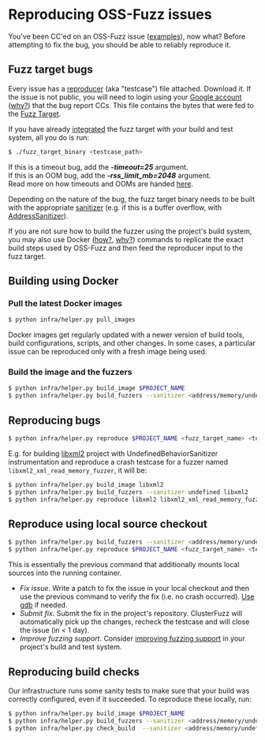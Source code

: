 # Reproducing OSS-Fuzz issues

You've been CC'ed on an OSS-Fuzz issue
([examples](https://bugs.chromium.org/p/oss-fuzz/issues/list?can=1&q=Type%3ABug%2CBug-Security)), now what?
Before attempting to fix the bug, you should be able to reliably reproduce it. 

## Fuzz target bugs
Every issue has a [reproducer](glossary.md#reproducer) (aka "testcase") file attached.
Download it. If the issue is not public, you will need to login using your
[Google account](https://support.google.com/accounts/answer/176347?hl=en)
([why?](faq.md#why-do-you-require-a-google-account-for-authentication))
that the bug report CCs.
This file contains the bytes that were fed to the [Fuzz Target](http://libfuzzer.info/#fuzz-target).

If you have already [integrated](ideal_integration.md) the fuzz target with your build and test system, 
all you do is run:
```bash
$ ./fuzz_target_binary <testcase_path>
```

If this is a timeout bug, add the <b><i>-timeout=25</i></b> argument.<br />
If this is an OOM bug, add the <b><i>-rss_limit_mb=2048</i></b> argument.<br />
Read more on how timeouts and OOMs are handed [here](faq.md#how-do-you-handle-timeouts-and-ooms).

Depending on the nature of the bug, the fuzz target binary needs to be built with the appropriate [sanitizer](https://github.com/google/sanitizers)
(e.g. if this is a buffer overflow, with [AddressSanitizer](http://clang.llvm.org/docs/AddressSanitizer.html)).

If you are not sure how to build the fuzzer using the project's build system,
you may also use Docker ([how?](installing_docker.md), [why?](faq.md#why-do-you-use-docker)) commands 
to replicate the exact build steps used by OSS-Fuzz and then feed the reproducer input to the fuzz target.

## Building using Docker

### Pull the latest Docker images

```bash
$ python infra/helper.py pull_images
```

  Docker images get regularly updated with a newer version of build tools, build
  configurations, scripts, and other changes. In some cases, a particular issue
  can be reproduced only with a fresh image being used.

### Build the image and the fuzzers

```bash
$ python infra/helper.py build_image $PROJECT_NAME
$ python infra/helper.py build_fuzzers --sanitizer <address/memory/undefined> --engine <libfuzzer/afl/hongfuzz> $PROJECT_NAME
```

## Reproducing bugs
```bash
$ python infra/helper.py reproduce $PROJECT_NAME <fuzz_target_name> <testcase_path>
```
  
  E.g. for building [libxml2](../projects/libxml2) project with UndefinedBehaviorSanitizer instrumentation 
  and reproduce a crash testcase for a fuzzer named `libxml2_xml_read_memory_fuzzer`, it will be: 

```bash
$ python infra/helper.py build_image libxml2
$ python infra/helper.py build_fuzzers --sanitizer undefined libxml2
$ python infra/helper.py reproduce libxml2 libxml2_xml_read_memory_fuzzer ~/Downloads/testcase
```

## Reproduce using local source checkout

```bash
$ python infra/helper.py build_fuzzers --sanitizer <address/memory/undefined> --engine <libfuzzer/afl/hongfuzz> $PROJECT_NAME <source_path>
$ python infra/helper.py reproduce $PROJECT_NAME <fuzz_target_name> <testcase_path>
```

  This is essentially the previous command that additionally mounts local sources into the running container.

- *Fix issue*. Write a patch to fix the issue in your local checkout and then use the previous command to verify the fix (i.e. no crash occurred). 
   [Use gdb](debugging.md#debugging-fuzzers-with-gdb) if needed.
- *Submit fix*. Submit the fix in the project's repository. ClusterFuzz will automatically pick up the changes, recheck the testcase and will close the issue (in &lt; 1 day).
- *Improve fuzzing support*. Consider [improving fuzzing support](ideal_integration.md) in your project's build and test system.

## Reproducing build checks
Our infrastructure runs some sanity tests to make sure that your build was correctly configured, even if it succeeded. To reproduce these locally, run:

```bash
$ python infra/helper.py build_image $PROJECT_NAME
$ python infra/helper.py build_fuzzers --sanitizer <address/memory/undefined> --engine <libfuzzer/afl/hongfuzz> $PROJECT_NAME
$ python infra/helper.py check_build  --sanitizer <address/memory/undefined> --engine <libfuzzer/afl/hongfuzz> $PROJECT_NAME <fuzz_target_name>```

